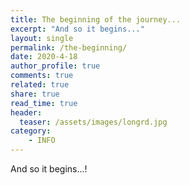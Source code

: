 ```yaml
---
title: The beginning of the journey...
excerpt: "And so it begins..."
layout: single
permalink: /the-beginning/
date: 2020-4-18
author_profile: true
comments: true
related: true
share: true
read_time: true
header:
  teaser: /assets/images/longrd.jpg
category:
    - INFO
---
```


And so it begins...!
